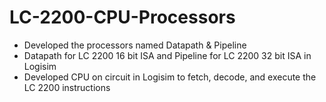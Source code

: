 # LC-2200-CPU-Processors
- Developed the processors named Datapath & Pipeline
- Datapath for LC 2200 16 bit ISA and Pipeline for LC 2200 32 bit ISA in Logisim
- Developed CPU on circuit in Logisim to fetch, decode, and execute the LC 2200 instructions
